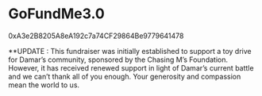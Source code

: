 # GoFundMe3.0
0xA3e2B8205A8eA192c7a74CF29864Be9779641478


**UPDATE : This fundraiser was initially established to support a toy drive for Damar’s community, sponsored by the Chasing M’s Foundation. However, it has received renewed support in light of Damar’s current battle and we can’t thank all of you enough. Your generosity and compassion mean the world to us.
